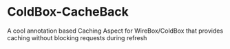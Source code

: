 ColdBox-CacheBack
=================

A cool annotation based Caching Aspect for WireBox/ColdBox that provides caching without blocking requests during refresh